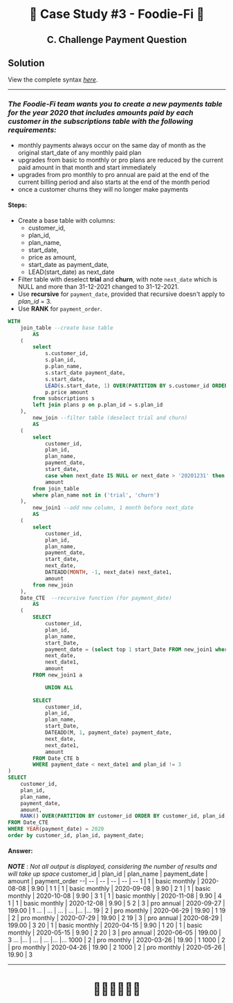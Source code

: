 # <p align="center" style="margin-top: 0px;">🥑 Case Study #3 - Foodie-Fi 🥑
## <p align="center"> C. Challenge Payment Question

## Solution

View the complete syntax [*here*](https://github.com/hydaai/8-Week-SQL-Challenge/tree/main/Case%20Study%20%233%20-%20Foodie-Fi/Scripts).

***

### *The Foodie-Fi team wants you to create a new payments table for the year 2020 that includes amounts paid by each customer in the subscriptions table with the following requirements:*
 * monthly payments always occur on the same day of month as the original start_date of any monthly paid plan
 * upgrades from basic to monthly or pro plans are reduced by the current paid amount in that month and start immediately
 * upgrades from pro monthly to pro annual are paid at the end of the current billing period and also starts at the end of the month period
 * once a customer churns they will no longer make payments

#### Steps:
- Create a base table with columns:
	- customer_id,
	- plan_id,
	- plan_name,
	- start_date, 
	- price as amount, 
	- start_date as payment_date,
	- LEAD(start_date) as next_date
- Filter table with deselect **trial** and **churn**, with note `next_date` which is NULL and more than 31-12-2021 changed to 31-12-2021.
- Use **recursive** for `payment_date`, provided that recursive doesn't apply to *plan_id* = 3.
- Use **RANK** for `payment_order`.

````sql
WITH
	join_table --create base table
		AS
	(
		select 
			s.customer_id,
			s.plan_id,
			p.plan_name,
			s.start_date payment_date,
			s.start_date,
			LEAD(s.start_date, 1) OVER(PARTITION BY s.customer_id ORDER BY s.start_date, s.plan_id) next_date,
			p.price amount
		from subscriptions s
		left join plans p on p.plan_id = s.plan_id
	),
		new_join --filter table (deselect trial and churn)
		AS
	(
		select 
			customer_id,
			plan_id,
			plan_name,
			payment_date,
			start_date,
			case when next_date IS NULL or next_date > '20201231' then '20201231' else next_date end next_date,
			amount
		from join_table
		where plan_name not in ('trial', 'churn')
	),
		new_join1 --add new column, 1 month before next_date
		AS
	(
		select 
			customer_id,
			plan_id,
			plan_name,
			payment_date,
			start_date,
			next_date,
			DATEADD(MONTH, -1, next_date) next_date1,
			amount
		from new_join
	),
	Date_CTE  --recursive function (for payment_date)
		AS
	(
		SELECT 
			customer_id,
			plan_id,
			plan_name,
			start_Date,
			payment_date = (select top 1 start_Date FROM new_join1 where customer_id = a.customer_id and plan_id = a.plan_id),
			next_date, 
			next_date1,
			amount
		FROM new_join1 a

			UNION ALL 
    
		SELECT 
			customer_id,
			plan_id,
			plan_name,
			start_Date, 
			DATEADD(M, 1, payment_date) payment_date,
			next_date, 
			next_date1,
			amount
		FROM Date_CTE b
		WHERE payment_date < next_date1 and plan_id != 3
)
SELECT 
	customer_id,
	plan_id,
	plan_name,
	payment_date,
	amount,
	RANK() OVER(PARTITION BY customer_id ORDER BY customer_id, plan_id, payment_date) payment_order
FROM Date_CTE
WHERE YEAR(payment_date) = 2020
order by customer_id, plan_id, payment_date;
````


#### Answer:
***NOTE*** : *Not all output is displayed, considering the number of results and will take up space*
customer_id | plan_id | plan_name | payment_date | amount | payment_order
--| -- | -- | -- | -- | --
1 | 1 | basic monthly | 2020-08-08 | 9.90 | 1
1 | 1 | basic monthly | 2020-09-08 | 9.90 | 2
1 | 1 | basic monthly | 2020-10-08 | 9.90 | 3
1 | 1 | basic monthly | 2020-11-08 | 9.90 | 4
1 | 1 | basic monthly | 2020-12-08 | 9.90 | 5
2 | 3 | pro annual | 2020-09-27 | 199.00 | 1
… | … | … | … |… |…
19 | 2 | pro monthly | 2020-06-29 | 19.90 | 1
19 | 2 | pro monthly | 2020-07-29 | 19.90 | 2
19 | 3 | pro annual | 2020-08-29 | 199.00 | 3
20 | 1 | basic monthly | 2020-04-15 | 9.90 | 1
20 | 1 | basic monthly | 2020-05-15 | 9.90 | 2
20 | 3 | pro annual | 2020-06-05 | 199.00 | 3
… |… | … | … |… |…
1000 | 2 | pro monthly | 2020-03-26 | 19.90 | 1
1000 | 2 | pro monthly | 2020-04-26 | 19.90 | 2
1000 | 2 | pro monthly | 2020-05-26 | 19.90 | 3

***

# <p align="center" style="margin-top: 0px;">👩‍💻👩‍💻👩‍💻
